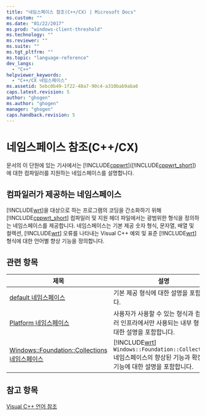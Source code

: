 ```yaml
---
title: "네임스페이스 참조(C++/CX) | Microsoft Docs"
ms.custom: ""
ms.date: "01/22/2017"
ms.prod: "windows-client-threshold"
ms.technology: ""
ms.reviewer: ""
ms.suite: ""
ms.tgt_pltfrm: ""
ms.topic: "language-reference"
dev_langs: 
  - "C++"
helpviewer_keywords: 
  - "C++/CX 네임스페이스"
ms.assetid: 5ebc0b49-1f22-48a7-90c4-a310bab9aba6
caps.latest.revision: 5
author: "ghogen"
ms.author: "ghogen"
manager: "ghogen"
caps.handback.revision: 5
---
```

# 네임스페이스 참조(C++/CX)
문서의 이 단원에 있는 기사에서는 [!INCLUDE[cppwrt](../cppcx/includes/cppwrt-md.md)]\([!INCLUDE[cppwrt_short](../cppcx/includes/cppwrt-short-md.md)]\)에 대한 컴파일러를 지원하는 네임스페이스를 설명합니다.  
  
## 컴파일러가 제공하는 네임스페이스  
 [!INCLUDE[wrt](../cppcx/includes/wrt-md.md)]을 대상으로 하는 프로그램의 코딩을 간소화하기 위해 [!INCLUDE[cppwrt_short](../cppcx/includes/cppwrt-short-md.md)] 컴파일러 및 지원 헤더 파일에서는 광범위한 형식을 정의하는 네임스페이스를 제공합니다. 네임스페이스는 기본 제공 숫자 형식, 문자열, 배열 및 컬렉션, [!INCLUDE[wrt](../cppcx/includes/wrt-md.md)] 오류를 나타내는 Visual C\+\+ 예외 및 표준 [!INCLUDE[wrt](../cppcx/includes/wrt-md.md)] 형식에 대한 언어별 향상 기능을 정의합니다.  
  
## 관련 항목  
  
|제목|설명|  
|--------|--------|  
|[default 네임스페이스](../cppcx/default-namespace.md)|기본 제공 형식에 대한 설명을 포함합니다.|  
|[Platform 네임스페이스](../cppcx/platform-namespace-c-cx.md)|사용자가 사용할 수 있는 형식과 컴파일러 인프라에서만 사용되는 내부 형식에 대한 설명을 포함합니다.|  
|[Windows::Foundation::Collections 네임스페이스](../cppcx/windows-foundation-collections-namespace-c-cx.md)|[!INCLUDE[wrt](../cppcx/includes/wrt-md.md)] `Windows::Foundation::Collections` 네임스페이스의 향상된 기능과 확장된 기능에 대한 설명을 포함합니다.|  
  
## 참고 항목  
 [Visual C\+\+ 언어 참조](../cppcx/visual-c-language-reference-c-cx.md)